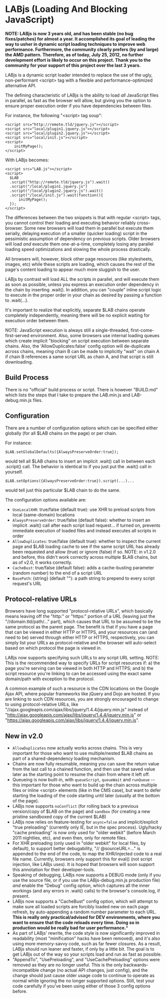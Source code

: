 LABjs (Loading And Blocking JavaScript)
=======================================

**NOTE: LABjs is now 3 years old, and has been stable (no bug fixes/patches) for almost a year. It accomplished its goal of leading the way to usher in dynamic script loading techniques to improve web performance. Furthermore, the community clearly prefers (by and large) the AMD pattern. Therefore, as of today, July 25, 2012, no further development effort is likely to occur on this project. Thank you to the community for your support of this project over the last 3 years.**

LABjs is a dynamic script loader intended to replace the use of the ugly, non-performant &lt;script> tag with a flexible and performance-optimized alternative API.

The defining characteristic of LABjs is the ability to load *all* JavaScript files in parallel, as fast as the browser will allow, but giving you the option to ensure proper execution order if you have dependencies between files.

For instance, the following "&lt;script> tag soup":

    <script src="http://remote.tld/jquery.js"></script>
    <script src="local/plugin1.jquery.js"></script>
    <script src="local/plugin2.jquery.js"></script>
    <script src="local/init.js"></script>
    <script>
	    initMyPage();
    </script>


With LABjs becomes:

    <script src="LAB.js"></script>
    <script>
      $LAB
      .script("http://remote.tld/jquery.js").wait()
      .script("/local/plugin1.jquery.js")
      .script("/local/plugin2.jquery.js").wait()
      .script("/local/init.js").wait(function(){
          initMyPage();
      });
    </script>

The differences between the two snippets is that with regular &lt;script> tags, you cannot control their loading and executing behavior reliably cross-browser. Some new browsers will load them in parallel but execute them serially, delaying execution of a smaller (quicker loading) script in the pessimistic assumption of dependency on previous scripts. Older browsers will load *and* execute them one-at-a-time, completely losing any parallel loading speed optimizations and slowing the whole process drastically.

All browsers will, however, block other page resources (like stylesheets, images, etc) while these scripts are loading, which causes the rest of the page's content loading to appear much more sluggish to the user.

LABjs by contrast will load ALL the scripts in parallel, and will execute them as soon as possible, unless you express an execution order dependency in the chain by inserting .wait(). In addition, you can "couple" inline script logic to execute in the proper order in your chain as desired by passing a function to .wait(...).

It's important to realize that explicitly, separate $LAB chains operate completely independently, meaning there will be no explicit waiting for execution order between them. 

NOTE: JavaScript execution is always still a single-threaded, first-come-first-served environment. Also, some browsers use internal loading queues which create implicit "blocking" on script execution between separate chains. Also, the 'AllowDuplicates:false' config option will de-duplicate across chains, meaning chain B can be made to implicitly "wait" on chain A if chain B references a same script URL as chain A, and that script is still downloading.


Build Process
-------------

There is no "official" build process or script. There is however "BUILD.md" which lists the steps that I take to prepare the LAB.min.js and LAB-debug.min.js files.


Configuration
-------------

There are a number of configuration options which can be specified either globally (for all $LAB chains on the page) or per chain.

For instance:

    $LAB.setGlobalDefaults({AlwaysPreserveOrder:true});

would tell all $LAB chains to insert an implicit .wait() call in between each .script() call. The behavior is identical to if you just put the .wait() call in yourself.


    $LAB.setOptions({AlwaysPreserveOrder:true}).script(...)...

would tell just this particular $LAB chain to do the same.


The configuration options available are:

* `UseLocalXHR`: true/false (default true): use XHR to preload scripts from local (same-domain) locations
* `AlwaysPreserveOrder`: true/false (default false): whether to insert an implicit .wait() call after each script load request... if turned on, prevents immediate execution of loaded files and instead executes all scripts in order
* `AllowDuplicates`: true/false (default true): whether to inspect the current page and $LAB loading cache to see if the same script URL has already been requested and allow (true) or ignore (false) if so. NOTE: in v1.2.0 and before, this didn't work correctly across multiple $LAB chains, but as of v2.0, it works correctly.
* `CacheBust`: true/false (default false): adds a cache-busting parameter (random number) to the end of a script URL
* `BasePath`: {string} (default ""): a path string to prepend to every script request's URL


Protocol-relative URLs
----------------------

Browsers have long supported "protocol-relative URLs", which basically means leaving off the "http:" or "https:" portion of a URL (leaving just the "//domain.tld/path/..." part), which causes that URL to be assumed to be the same protocol as the parent page. The benefit is that if you have a page that can be viewed in either HTTP or HTTPS, and your resources can (and need to be) served through either HTTP or HTTPS, respectively, you can simply list your URLs as protocol-relative and the browser will auto-select based on which protocol the page is viewed in.

LABjs now supports specifying such URLs to any script URL setting. NOTE: This is the recommended way to specify URLs for script resources if: a) the page you're serving can be viewed in both HTTP and HTTPS; and b) the script resource you're linking to can be accessed using the exact same domain/path with exception to the protocol. 

A common example of such a resource is the CDN locations on the Google Ajax API, where popular frameworks like jQuery and Dojo are hosted. If you are linking to such CDN resources, you are strongly encouraged to change to using protocol-relative URLs, like "//ajax.googleapis.com/ajax/libs/jquery/1.4.4/jquery.min.js" instead of "http://ajax.googleapis.com/ajax/libs/jquery/1.4.4/jquery.min.js" or "https://ajax.googleapis.com/ajax/libs/jquery/1.4.4/jquery.min.js".


New in v2.0
-----------

* `AllowDuplicates` now actually works across chains. This is very important for those who want to use multiple/nested $LAB chains as part of a shared-dependency loading mechanism.
* Chains are now fully resumable, meaning you can save the return value from the last call to a chained function, and then use that saved value later as the starting point to resume the chain from where it left off. 
* Queueing is now built-in, with `queueScript`, `queueWait` and `runQueue` -- this important for those who want to build up the chain across multiple files or inline &lt;script> elements (like in the CMS case), but want to defer starting the loading of the code starting until later (usually at the bottom of the page). 
* LABjs now supports `noConflict` (for rolling back to a previous version/copy of $LAB on the page) and `sandbox` (for creating a new pristine sandboxed copy of the current $LAB) 
* LABjs now relies on feature-testing for `async=false` and implicit/explicit "true preloading" (currently only IE, but in the spec process). Ugly/hacky "cache preloading" is now only used for "older webkit" (before March 2011 nightlies, etc), and even then, only for remote files. 
* For XHR preloading (only used in "older webkit" for local files, by default), to support better debugability, "// @sourceURL=..." is appended to the end of the code, to map the XHR/injected code to a real file name. Currently, browsers only support this for eval() (not script injection, like LABjs uses). It is hoped that browsers will soon support this annotation for their developer-tools. 
* Speaking of debugging, LABjs now supports a DEBUG mode (only if you use the source file, or if you use the LABjs-debug.min.js production file) *and* enable the "Debug" config option, which captures all the inner workings (and any errors in .wait() calls) to the browser's console.log, if present. 
* LABjs now supports a "CacheBust" config option, which will attempt to make sure all loaded scripts are forcibly loaded new on each page refresh, by auto-appending a random number parameter to each URL. ****This is really only practical/advised for DEV environments, where you want to ensure that the code reloads every time. Doing so in production would be really bad for user performance.***** 
* As part of LABjs' rewrite, the code style is now significantly improved in readability (most "minification" hacks have been removed), and it's also using more memory-savvy code, such as far fewer closures. As a result, LABjs should run leaner and faster, if only by a little bit. The goal is to get LABjs out of the way so your scripts load and run as fast as possible. 
* "AppendTo", "UsePreloading", and "UseCachePreloading" options were removed as they are no longer useful. This is the only backwards-incompatible change (no actual API changes, just config), and the change should just cause older usage code to continue to operate as normal while ignoring the no longer supported options. Still, test your code carefully if you've been using either of those 3 config options before. 

